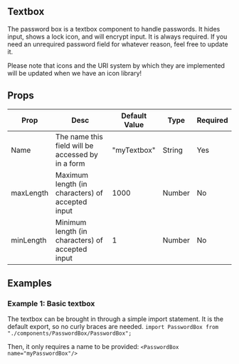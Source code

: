 ## Textbox
The password box is a textbox component to handle passwords. It hides input, shows a lock icon, and will encrypt input.
It is always required. If you need an unrequired password field for whatever reason, feel free to update it.

Please note that icons and the URI system by which they are implemented will be updated when we have an icon library!

## Props
| Prop         | Desc     | Default Value | Type | Required |
|--------------|-----------|------------|--------|----------|
| Name | The name this field will be accessed by in a form     | "myTextbox"        |  String              | Yes|
| maxLength      | Maximum length (in characters) of accepted input  | 1000       |  Number    | No|
| minLength      | Minimum length (in characters) of accepted input  | 1       |  Number    | No|

## Examples
### Example 1: Basic textbox
The textbox can be brought in through a simple import statement. It is the default export, so no curly braces are needed.
`import PasswordBox from "./components/PasswordBox/PasswordBox";`

Then, it only requires a name to be provided:
`<PasswordBox name="myPasswordBox"/>`
